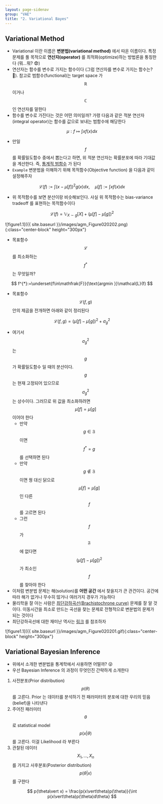 ```yaml
---
layout: page-sidenav
group: "VAE"
title: "2. Variational Bayes"
---
```


## Variational Method

- Variational 이란 이름은 **변분법(variational method)** 에서 따온 이름이다. 특정 문제를 풀 목적으로 **연산자(operator)** 를 최적화(optimize)하는 방법론을 통칭한다 (뭐...뭐? :fearful:)
- 연산자는 함수를 변수로 가지는 함수이다 (그럼 연산자를 변수로 가지는 함수는? :thinking:). 참고로 범함수(functional)는 target space 가 $$ \mathbb{R} $$ 이거나 $$ \mathbb{C} $$ 인 연산자를 말한다
- 함수를 변수로 가진다는 것은 어떤 의미일까? 가령 다음과 같은 적분 연산자(integral operator)는 함수를 값으로 보내는 범함수에 해당한다

$$
\mu : f \mapsto\int xf(x)dx
$$

- 만일 $$ f $$ 를 확률밀도함수 중에서 뽑는다고 하면, 위 적분 연산자는 확률분포에 따라 기대값을 계산한다. 즉, [통계적 범함수](https://sungbinlim.github.io/sl/docs/aos2/0202) 가 된다
- `Example` 변분법을 이해하기 위해 목적함수(Objective function) 을 다음과 같이 설정해주자

$$
\mathcal{L}(f):=\int(x-\mu[f])^{2}g(x)dx,\quad \mu[f]:=\int xf(x)dx
$$

- 위 목적함수를 보면 분산이랑 비슷해보인다. 사실 위 목적함수는 bias-variance tradeoff 를 표현하는 목적함수이다

$$
\mathcal{L}(f)=\mathbb{V}_{X\sim g}[X]+ (\mu[f]-\mu[g])^{2}
$$

![figure1.1]({{ site.baseurl }}/images/agm_Figure020202.png){:class="center-block" height="300px"}

- 목표함수 $$ \mathcal{L} $$ 를 최소화하는 $$ f^{*} $$ 는 무엇일까?

$$
f^{*}:=\underset{f\in\mathfrak{F}}{\text{argmin }}\mathcal{L}(f)
$$

- 목표함수 $$ \mathcal{L}(f,g) $$ 안의 제곱을 전개하면 아래와 같이 정리된다

$$
\mathcal{L}(f,g)= (\mu[f]-\mu[g])^{2} + \sigma_{g}^{2}
$$

- 여기서 $$ \sigma_{g}^{2} $$ 는 $$ g $$ 가 확률밀도함수 일 때의 분산이다. $$ g $$ 는 현재 고정되어 있으므로 $$ \sigma_{g}^{2} $$ 는 상수이다. 그러므로 위 값을 최소화하려면 $$ \mu[f] = \mu[g] $$ 이어야 한다
	- 만약 $$ g\in\mathfrak{F} $$ 이면 $$ f^{*} = g $$ 를 선택하면 된다
	- 만약 $$ g\notin\mathfrak{F} $$ 이면 꿩 대신 닭으로 $$ \mu[f] = \mu[g] $$ 인 다른 $$ f $$ 를 고르면 된다
	- 그런 $$ f $$ 가 $$ \mathfrak{F} $$ 에 없다면 $$ (\mu[f] - \mu[g])^{2} $$ 가 최소인 $$ f $$ 를 찾아야 한다
- 이처럼 변분법 문제는 해(solution)를 **어떤 공간** 에서 찾을지가 큰 관건이다. 공간에 따라 해가 없거나 무수히 많거나 여러가지 경우가 가능하다
- 물리학을 잘 아는 사람은 [최단강하곡선(Brachistochrone curve)](https://en.wikipedia.org/wiki/Brachistochrone_curve) 문제를 잘 알 것이다. 이동시간을 최소로 만드는 곡선을 찾는 문제로 전형적으로 변분법의 문제가 되는 것이다
- 최단강하곡선에 대한 재미난 역사는 [링크](https://www.facebook.com/engineertoon/posts/484329528420574) 를 참조하자

![figure1.1]({{ site.baseurl }}/images/agm_Figure020201.gif){:class="center-block" height="300px"}


## Variational Bayesian Inference

- 위에서 소개한 변분법을 통계학에서 사용하면 어떨까?   :stuck_out_tongue_winking_eye:
- 우선 Bayesian Inference 의 과정이 무엇인진 간략하게 소개한다

1. 사전분포(Prior distribution) $$ p(\theta) $$ 를 고른다. Prior 는 데이터를 분석하기 전 패러미터의 분포에 대한 우리의 믿음(belief)을 나타낸다
2. 주어진 패러미터 $$ \theta$$ 로 statistical model $$ p(x\vert\theta) $$ 를 고른다. 이걸 Likelihood 라 부른다
3. 관찰된 데이터 $$ X_{1},\ldots, X_{n} $$ 를 가지고 사후분포(Posterior distribution) $$ p(\theta\vert x)$$ 를 구한다

$$
p(\theta\vert x) = \frac{p(x\vert\theta)p(\theta)}{\int p(x\vert\theta)p(\theta)d\theta}
$$


